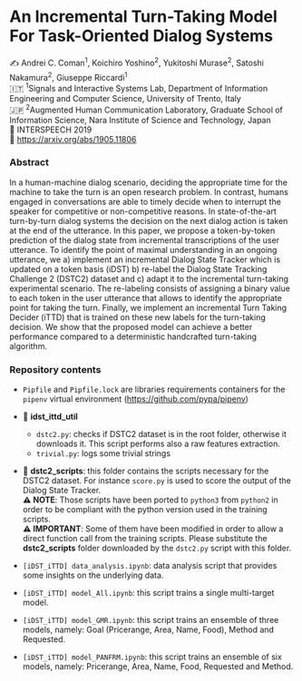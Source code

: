 # An Incremental Turn-Taking Model For Task-Oriented Dialog Systems

✍️ Andrei C. Coman<sup>1</sup>, Koichiro Yoshino<sup>2</sup>, Yukitoshi Murase<sup>2</sup>, Satoshi Nakamura<sup>2</sup>, Giuseppe Riccardi<sup>1</sup>  
🇮🇹 <sup>1</sup>Signals and Interactive Systems Lab, Department of Information Engineering and Computer Science, University of Trento, Italy  
🇯🇵 <sup>2</sup>Augmented Human Communication Laboratory, Graduate School of Information Science, Nara Institute of Science and Technology, Japan  
📍 INTERSPEECH 2019  
📝 https://arxiv.org/abs/1905.11806

### Abstract

In a human-machine dialog scenario, deciding the appropriate time for the machine to take the turn is an open research problem. In contrast, humans engaged in conversations are able to timely decide when to interrupt the speaker for competitive or non-competitive reasons. In state-of-the-art turn-by-turn dialog systems the decision on the next dialog action is taken at the end of the utterance. In this paper, we propose a token-by-token prediction of the dialog state from incremental transcriptions of the user utterance. To identify the point of maximal understanding in an ongoing utterance, we a) implement an incremental Dialog State Tracker which is updated on a token basis (iDST) b) re-label the Dialog State Tracking Challenge 2 (DSTC2) dataset and c) adapt it to the incremental turn-taking experimental scenario. The re-labeling consists of assigning a binary value to each token in the user utterance that allows to identify the appropriate point for taking the turn. Finally, we implement an incremental Turn Taking Decider (iTTD) that is trained on these new labels for the turn-taking decision. We show that the proposed model can achieve a better performance compared to a deterministic handcrafted turn-taking algorithm.

### Repository contents

* `Pipfile` and `Pipfile.lock` are libraries requirements containers for the `pipenv` virtual environment (https://github.com/pypa/pipenv)

* 📁 **idst_ittd_util**

	* `dstc2.py`: checks if DSTC2 dataset is in the root folder, otherwise it downloads it. This script performs also a raw features extraction.
	* `trivial.py`: logs some trivial strings

* 📁 **dstc2_scripts**: this folder contains the scripts necessary for the DSTC2 dataset. For instance `score.py` is used to score the output of the Dialog State Tracker.  
    **⚠️ NOTE**: Those scripts have been ported to `python3` from `python2` in order to be compliant with the python version used in the training scripts.  
    **⚠️ IMPORTANT**: Some of them have been modified in order to allow a direct function call from the training scripts. Please substitute the **dstc2_scripts** folder downloaded by the `dstc2.py` script with this folder.

* `[iDST_iTTD] data_analysis.ipynb`: data analysis script that provides some insights on the underlying data.

* `[iDST_iTTD] model_All.ipynb`: this script trains a single multi-target model. 

* `[iDST_iTTD] model_GMR.ipynb`: this script trains an ensemble of three models, namely: Goal (Pricerange, Area, Name, Food), Method and Requested.

* `[iDST_iTTD] model_PANFRM.ipynb`: this script trains an ensemble of six models, namely: Pricerange, Area, Name, Food, Requested and Method.